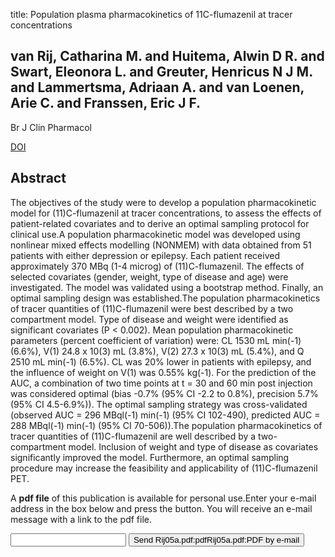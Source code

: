 title: Population plasma pharmacokinetics of 11C-flumazenil at tracer concentrations

## van Rij, Catharina M. and Huitema, Alwin D R. and Swart, Eleonora L. and Greuter, Henricus N J M. and Lammertsma, Adriaan A. and van Loenen, Arie C. and Franssen, Eric J F.
Br J Clin Pharmacol

<a href="https://doi.org/10.1111/j.1365-2125.2005.02487.x">DOI</a>

## Abstract
The objectives of the study were to develop a population pharmacokinetic model for (11)C-flumazenil at tracer concentrations, to assess the effects of patient-related covariates and to derive an optimal sampling protocol for clinical use.A population pharmacokinetic model was developed using nonlinear mixed effects modelling (NONMEM) with data obtained from 51 patients with either depression or epilepsy. Each patient received approximately 370 MBq (1-4 microg) of (11)C-flumazenil. The effects of selected covariates (gender, weight, type of disease and age) were investigated. The model was validated using a bootstrap method. Finally, an optimal sampling design was established.The population pharmacokinetics of tracer quantities of (11)C-flumazenil were best described by a two compartment model. Type of disease and weight were identified as significant covariates (P < 0.002). Mean population pharmacokinetic parameters (percent coefficient of variation) were: CL 1530 mL min(-1) (6.6%), V(1) 24.8 x 10(3) mL (3.8%), V(2) 27.3 x 10(3) mL (5.4%), and Q 2510 mL min(-1) (6.5%). CL was 20% lower in patients with epilepsy, and the influence of weight on V(1) was 0.55% kg(-1). For the prediction of the AUC, a combination of two time points at t = 30 and 60 min post injection was considered optimal (bias -0.7% (95% CI -2.2 to 0.8%), precision 5.7% (95% CI 4.5-6.9%)). The optimal sampling strategy was cross-validated (observed AUC = 296 MBql(-1) min(-1) (95% CI 102-490), predicted AUC = 288 MBql(-1) min(-1) (95% CI 70-506)).The population pharmacokinetics of tracer quantities of (11)C-flumazenil are well described by a two-compartment model. Inclusion of weight and type of disease as covariates significantly improved the model. Furthermore, an optimal sampling procedure may increase the feasibility and applicability of (11)C-flumazenil PET.

A <b>pdf file</b> of this publication is available for personal use.Enter your e-mail address in the box below and press the button. You will receive an e-mail message with a link to the pdf file.
<form action="sender.php">  <input type="text" name="email">  <input type="submit" value="Send Rij05a.pdf:pdfRij05a.pdf:PDF by e-mail"></form>